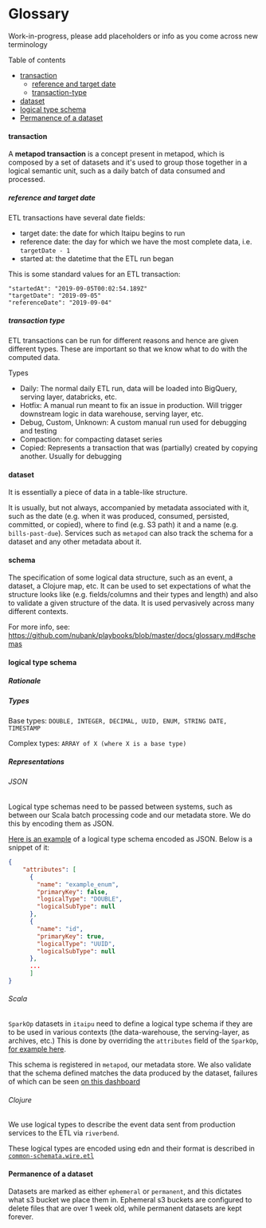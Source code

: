 # Glossary

Work-in-progress, please add placeholders or info as you come across new terminology

Table of contents

* [transaction](#transaction)
  * [reference and target date](#reference-and-target-date)
  * [transaction-type](#transaction-type)
* [dataset](#dataset)
* [logical type schema](#logical-type-schema)
* [Permanence of a dataset](#Permanence-of-a-dataset)

#### transaction

A **metapod transaction** is a concept present in metapod, which is composed by a set of datasets and it's used to group those together in a logical semantic unit, such as a daily batch of data consumed and processed.

##### reference and target date

ETL transactions have several date fields:

 * target date: the date for which Itaipu begins to run
 * reference date: the day for which we have the most complete data, i.e. `targetDate - 1`
 * started at: the datetime that the ETL run began

This is some standard values for an ETL transaction:

```
"startedAt": "2019-09-05T00:02:54.189Z"
"targetDate": "2019-09-05"
"referenceDate": "2019-09-04"
```

##### transaction type

ETL transactions can be run for different reasons and hence are given different types. These are important so that we know what to do with the computed data.

Types
 * Daily: The normal daily ETL run, data will be loaded into BigQuery, serving layer, databricks, etc.
 * Hotfix: A manual run meant to fix an issue in production. Will trigger downstream logic in data warehouse, serving layer, etc.
 * Debug, Custom, Unknown: A custom manual run used for debugging and testing
 * Compaction: for compacting dataset series
 * Copied: Represents a transaction that was (partially) created by copying another. Usually for debugging


#### dataset

It is essentially a piece of data in a table-like structure.

It is usually, but not always, accompanied by metadata associated with it, such as the date (e.g. when it was produced, consumed, persisted, committed, or copied), where to find (e.g. S3 path) it and a name (e.g. `bills-past-due`). Services such as `metapod` can also track the schema for a dataset and any other metadata about it.

#### schema

The specification of some logical data structure, such as an event, a dataset, a Clojure map, etc. It can be used to set expectations of what the structure looks like (e.g. fields/columns and their types and length) and also to validate a given structure of the data. It is used pervasively across many different contexts.

For more info, see: https://github.com/nubank/playbooks/blob/master/docs/glossary.md#schemas

#### logical type schema

##### Rationale

##### Types

Base types: `DOUBLE, INTEGER, DECIMAL, UUID, ENUM, STRING DATE, TIMESTAMP`

Complex types: `ARRAY of X (where X is a base type)`

##### Representations

###### JSON
Logical type schemas need to be passed between systems, such as between our Scala batch processing code and our metadata store. We do this by encoding them as JSON.

[Here is an example](/etl_users/manual_series_schema.json) of a logical type schema encoded as JSON. Below is a snippet of it:

```json
{
    "attributes": [
      {
        "name": "example_enum",
        "primaryKey": false,
        "logicalType": "DOUBLE",
        "logicalSubType": null
      },
      {
        "name": "id",
        "primaryKey": true,
        "logicalType": "UUID",
        "logicalSubType": null
      },
      ...
      ]
}
```

###### Scala
`SparkOp` datasets in `itaipu` need to define a logical type schema if they are to be used in various contexts (the data-warehouse, the serving-layer, as archives, etc.)
This is done by overriding the `attributes` field of the `SparkOp`, [for example here](https://github.com/nubank/itaipu/blob/bc7bdd85301ba46418f1b116f3679f7cf844983c/src/main/scala/etl/dataset/data_infra/DummyServedDataset.scala#L39-L98).

This schema is registered in `metapod`, our metadata store. We also validate that the schema defined matches the data produced by the dataset, failures of which can be seen [on this dashboard](https://nubank.splunkcloud.com/en-US/app/search/etl__dataset_issues_monitoring?earliest=%40d&latest=now&form.squad=*)

###### Clojure
We use logical types to describe the event data sent from production services to the ETL via `riverbend`.

These logical types are encoded using edn and their format is described in [`common-schemata.wire.etl`](https://github.com/nubank/common-schemata/blob/master/src/common_schemata/wire/etl.clj)

#### Permanence of a dataset

Datasets are marked as either `ephemeral` or `permanent`, and this dictates what s3 bucket we place them in.
Ephemeral s3 buckets are configured to delete files that are over 1 week old, while permanent datasets are kept forever.
